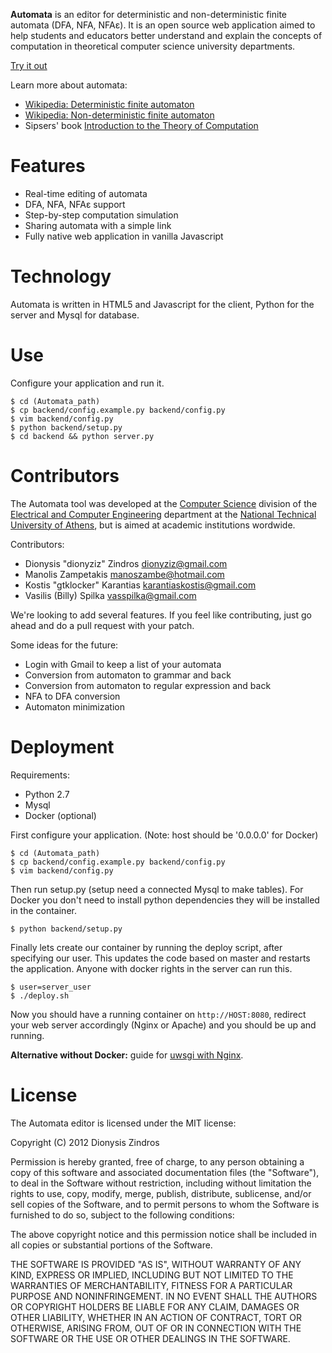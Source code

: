 **Automata** is an editor for deterministic and non-deterministic finite automata
(DFA, NFA, NFAε). It is an open source web application aimed to help students
and educators better understand and explain the concepts of computation in
theoretical computer science university departments.

[Try it out](http://automata.discrete.gr/)

Learn more about automata:

 * [Wikipedia: Deterministic finite automaton](http://en.wikipedia.org/wiki/Deterministic_finite_automaton)
 * [Wikipedia: Non-deterministic finite automaton](http://en.wikipedia.org/wiki/Nondeterministic_finite_automaton)
 * Sipsers' book [Introduction to the Theory of Computation](http://www.amazon.com/Introduction-Theory-Computation-Michael-Sipser/dp/0534950973/ref=sr_1_2?s=books&ie=UTF8&qid=1339239779&sr=1-2)

Features
========

 * Real-time editing of automata
 * DFA, NFA, NFAε support
 * Step-by-step computation simulation
 * Sharing automata with a simple link
 * Fully native web application in vanilla Javascript

Technology
==========
Automata is written in HTML5 and Javascript for the client, Python for the server and Mysql for database.


Use
===
Configure your application and run it.

    $ cd (Automata_path)
    $ cp backend/config.example.py backend/config.py
    $ vim backend/config.py
    $ python backend/setup.py
    $ cd backend && python server.py

Contributors
============

The Automata tool was developed at the [Computer Science](http://corelab.ntua.gr/) division of the
[Electrical and Computer Engineering](http://www.ece.ntua.gr/) department at the [National Technical
University of Athens](http://www.ntua.gr/), but is aimed at academic institutions wordwide.

Contributors:

 * Dionysis "dionyziz" Zindros <dionyziz@gmail.com>
 * Manolis Zampetakis <manoszambe@hotmail.com>
 * Kostis "gtklocker" Karantias <karantiaskostis@gmail.com>
 * Vasilis (Billy) Spilka <vasspilka@gmail.com>

We're looking to add several features. If you feel like contributing, just go ahead and do a pull request with your patch.

Some ideas for the future:

 * Login with Gmail to keep a list of your automata
 * Conversion from automaton to grammar and back
 * Conversion from automaton to regular expression and back
 * NFA to DFA conversion
 * Automaton minimization

Deployment
==========
Requirements:
* Python 2.7
* Mysql
* Docker (optional)

First configure your application. (Note: host should be '0.0.0.0' for Docker)

    $ cd (Automata_path)
    $ cp backend/config.example.py backend/config.py
    $ vim backend/config.py

Then run setup.py (setup need a connected Mysql to make tables).
For Docker you don't need to install python dependencies they will be installed in the container.

    $ python backend/setup.py

Finally lets create our container by running the deploy script, after specifying our user.
This updates the code based on master and restarts the application. Anyone with docker rights in the server can run this.

    $ user=server_user
    $ ./deploy.sh

Now you should have a running container on `http://HOST:8080`, redirect your web server accordingly (Nginx or Apache)
and you should be up and running.

**Alternative without Docker:** guide for [uwsgi with Nginx](https://michael.lustfield.net/nginx/bottle-uwsgi-nginx-quickstart).

License
=======
The Automata editor is licensed under the MIT license:

Copyright (C) 2012 Dionysis Zindros

Permission is hereby granted, free of charge, to any person obtaining a copy of this software and associated documentation files (the "Software"), to deal in the Software without restriction, including without limitation the rights to use, copy, modify, merge, publish, distribute, sublicense, and/or sell copies of the Software, and to permit persons to whom the Software is furnished to do so, subject to the following conditions:

The above copyright notice and this permission notice shall be included in all copies or substantial portions of the Software.

THE SOFTWARE IS PROVIDED "AS IS", WITHOUT WARRANTY OF ANY KIND, EXPRESS OR IMPLIED, INCLUDING BUT NOT LIMITED TO THE WARRANTIES OF MERCHANTABILITY, FITNESS FOR A PARTICULAR PURPOSE AND NONINFRINGEMENT. IN NO EVENT SHALL THE AUTHORS OR COPYRIGHT HOLDERS BE LIABLE FOR ANY CLAIM, DAMAGES OR OTHER LIABILITY, WHETHER IN AN ACTION OF CONTRACT, TORT OR OTHERWISE, ARISING FROM, OUT OF OR IN CONNECTION WITH THE SOFTWARE OR THE USE OR OTHER DEALINGS IN THE SOFTWARE.
